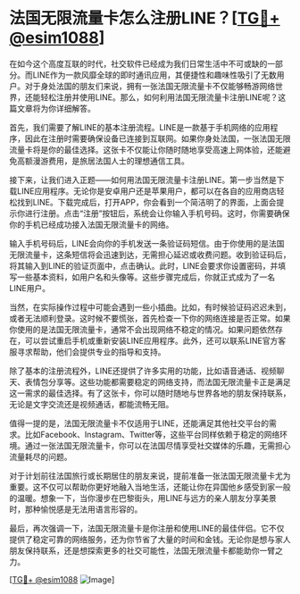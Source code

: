 # 法国无限流量卡怎么注册LINE？[[TG💪+ @esim1088](https://t.me/s/esim1088)]

在如今这个高度互联的时代，社交软件已经成为我们日常生活中不可或缺的一部分。而LINE作为一款风靡全球的即时通讯应用，其便捷性和趣味性吸引了无数用户。对于身处法国的朋友们来说，拥有一张法国无限流量卡不仅能够畅游网络世界，还能轻松注册并使用LINE。那么，如何利用法国无限流量卡注册LINE呢？这篇文章将为你详细解答。

首先，我们需要了解LINE的基本注册流程。LINE是一款基于手机网络的应用程序，因此在注册时需要确保设备已连接到互联网。如果你身处法国，一张法国无限流量卡将是你的最佳选择。这张卡不仅能让你随时随地享受高速上网体验，还能避免高额漫游费用，是旅居法国人士的理想通信工具。

接下来，让我们进入正题——如何用法国无限流量卡注册LINE。第一步当然是下载LINE应用程序。无论你是安卓用户还是苹果用户，都可以在各自的应用商店轻松找到LINE。下载完成后，打开APP，你会看到一个简洁明了的界面，上面会提示你进行注册。点击“注册”按钮后，系统会让你输入手机号码。这时，你需要确保你的手机已经成功接入法国无限流量卡的网络。

输入手机号码后，LINE会向你的手机发送一条验证码短信。由于你使用的是法国无限流量卡，这条短信将会迅速到达，无需担心延迟或收费问题。收到验证码后，将其输入到LINE的验证页面中，点击确认。此时，LINE会要求你设置密码，并填写一些基本资料，如用户名和头像等。这些步骤完成后，你就正式成为了一名LINE用户。

当然，在实际操作过程中可能会遇到一些小插曲。比如，有时候验证码迟迟未到，或者无法顺利登录。这时候不要慌张，首先检查一下你的网络连接是否正常。如果你使用的是法国无限流量卡，通常不会出现网络不稳定的情况。如果问题依然存在，可以尝试重启手机或重新安装LINE应用程序。此外，还可以联系LINE官方客服寻求帮助，他们会提供专业的指导和支持。

除了基本的注册流程外，LINE还提供了许多实用的功能，比如语音通话、视频聊天、表情包分享等。这些功能都需要稳定的网络支持，而法国无限流量卡正是满足这一需求的最佳选择。有了这张卡，你可以随时随地与世界各地的朋友保持联系，无论是文字交流还是视频通话，都能流畅无阻。

值得一提的是，法国无限流量卡不仅适用于LINE，还能满足其他社交平台的需求。比如Facebook、Instagram、Twitter等，这些平台同样依赖于稳定的网络环境。通过一张法国无限流量卡，你可以在法国尽情享受社交媒体的乐趣，无需担心流量耗尽的问题。

对于计划前往法国旅行或长期居住的朋友来说，提前准备一张法国无限流量卡尤为重要。这不仅可以帮助你更好地融入当地生活，还能让你在异国他乡感受到家一般的温暖。想象一下，当你漫步在巴黎街头，用LINE与远方的亲人朋友分享美景时，那种愉悦感是无法用语言形容的。

最后，再次强调一下，法国无限流量卡是你注册和使用LINE的最佳伴侣。它不仅提供了稳定可靠的网络服务，还为你节省了大量的时间和金钱。无论你是想与家人朋友保持联系，还是想探索更多的社交可能性，法国无限流量卡都能助你一臂之力。

[[TG💪+ @esim1088](https://t.me/s/esim1088) ![Image](https://i.postimg.cc/4NQfJmqS/Snipaste-2025-05-13-00-14-12.png)]